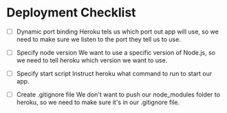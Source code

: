# Deployment Checklist


- [ ] Dynamic port binding
   Heroku tels us which port out app will use, so we need to make sure we listen to the port they tell us to use.
   
- [ ] Specify node version
  We want to use a specific version of Node.js, so we need to tell heroku which version we want to use.

- [ ] Specify start script
  Instruct heroku what command to run to start our app.

- [ ] Create .gitignore file
  We don't want to push our node_modules folder to heroku, so we need to make sure it's in our .gitignore file.
